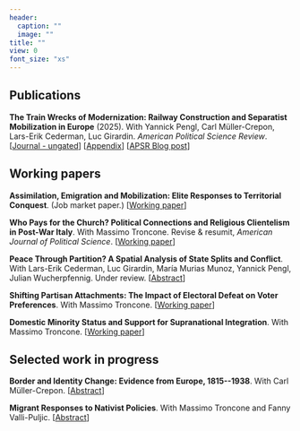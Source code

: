```yaml
---
header:
  caption: ""
  image: ""
title: ""
view: 0
font_size: "xs"
---
```


## Publications

**The Train Wrecks of Modernization: Railway Construction and Separatist Mobilization in Europe** (2025). With Yannick Pengl, Carl Müller-Crepon, Lars-Erik Cederman, Luc Girardin. _American Political Science Review_. [[Journal - ungated](https://doi.org/10.1017/S0003055425000048)] [[Appendix](/files/train_wrecks_appendix.pdf)] [[APSR Blog post](https://www.cambridge.org/core/blog/2025/05/28/the-train-wrecks-of-modernization-railway-construction-and-separatist-mobilization-in-europe/)]



## Working papers

**Assimilation, Emigration and Mobilization: Elite Responses to Territorial Conquest**. (Job market paper.) [[Working paper](https://doi.org/10.31219/osf.io/cqr68)]

**Who Pays for the Church? Political Connections and Religious Clientelism in Post-War Italy**. With Massimo Troncone. Revise & resumit, _American Journal of Political Science_. [[Working paper](https://doi.org/10.31219/osf.io/nsyc3)]

**Peace Through Partition? A Spatial Analysis of State Splits and Conflict**. With Lars-Erik Cederman, Luc Girardin, María Murias Munoz, Yannick Pengl, Julian Wucherpfennig. Under review. [[Abstract](/files/partition_titlepage.pdf)]

**Shifting Partisan Attachments: The Impact of Electoral Defeat on Voter Preferences**. With Massimo Troncone. [[Working paper](https://doi.org/10.31219/osf.io/rz4tu)]
  
**Domestic Minority Status and Support for Supranational Integration**. With Massimo Troncone. [[Working paper](https://doi.org/10.31219/osf.io/3zhtg)]


## Selected work in progress

**Border and Identity Change: Evidence from Europe, 1815--1938**. With Carl Müller-Crepon.  [[Abstract](/files/border_change_titlepage.pdf)]

**Migrant Responses to Nativist Policies**. With  Massimo Troncone and Fanny Valli-Puljic.  [[Abstract](/files/mass_immigration_titlepage.pdf)]
